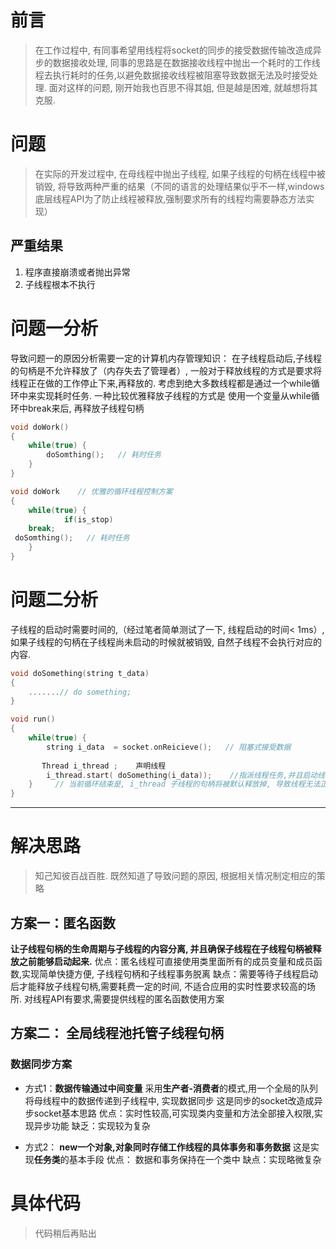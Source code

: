 # 前言
> 在工作过程中, 有同事希望用线程将socket的同步的接受数据传输改造成异步的数据接收处理, 同事的思路是在数据接收线程中抛出一个耗时的工作线程去执行耗时的任务,以避免数据接收线程被阻塞导致数据无法及时接受处理. 
面对这样的问题, 刚开始我也百思不得其姐, 但是越是困难, 就越想将其克服. 

# 问题
> 在实际的开发过程中, 在母线程中抛出子线程, 如果子线程的句柄在线程中被销毁, 将导致两种严重的结果（不同的语言的处理结果似乎不一样,windows底层线程API为了防止线程被释放,强制要求所有的线程均需要静态方法实现）

## 严重结果
1. 程序直接崩溃或者抛出异常
2. 子线程根本不执行


# 问题一分析
导致问题一的原因分析需要一定的计算机内存管理知识：
在子线程启动后,子线程的句柄是不允许释放了（内存失去了管理者）, 一般对于释放线程的方式是要求将线程正在做的工作停止下来,再释放的. 考虑到绝大多数线程都是通过一个while循环中来实现耗时任务.
一种比较优雅释放子线程的方式是 使用一个变量从while循环中break来后, 再释放子线程句柄 

``` C++
void doWork()
{
    while(true) {
        doSomthing();   // 耗时任务
    }
}

void doWork    // 优雅的循环线程控制方案
{
    while(true) {
            if(is_stop)
    break;
 doSomthing();   // 耗时任务
    }
}

```

# 问题二分析
子线程的启动时需要时间的,（经过笔者简单测试了一下, 线程启动的时间< 1ms）, 如果子线程的句柄在子线程尚未启动的时候就被销毁, 自然子线程不会执行对应的内容. 

```C++
void doSomething(string t_data)
{
    .......// do something;
}

void run()
{
    while(true) {
        string i_data  = socket.onReicieve();   // 阻塞式接受数据
      
       Thread i_thread ;    声明线程
        i_thread.start( doSomething(i_data));    //指派线程任务,并且启动线程
    }     // 当前循环结束是, i_thread 子线程的句柄将被默认释放掉, 导致线程无法正常中
}
```

------------------------------

# 解决思路
> 知己知彼百战百胜. 既然知道了导致问题的原因, 根据相关情况制定相应的策略

## 方案一：**匿名函数**
**让子线程句柄的生命周期与子线程的内容分离, 并且确保子线程在子线程句柄被释放之前能够启动起来.**
优点：匿名线程可直接使用类里面所有的成员变量和成员函数,实现简单快捷方便, 子线程句柄和子线程事务脱离
缺点：需要等待子线程启动后才能释放子线程句柄,需要耗费一定的时间, 不适合应用的实时性要求较高的场所. 对线程API有要求,需要提供线程的匿名函数使用方案

## 方案二： **全局线程池托管子线程句柄**
### 数据同步方案 
- 方式1：**数据传输通过中间变量**
采用**生产者-消费者**的模式,用一个全局的队列将母线程中的数据传递到子线程中, 实现数据同步
这是同步的socket改造成异步socket基本思路
优点：实时性较高,可实现类内变量和方法全部接入权限,实现异步功能
缺乏：实现较为复杂


- 方式2： **new一个对象,对象同时存储工作线程的具体事务和事务数据** 这是实现**任务类**的基本手段
优点： 数据和事务保持在一个类中
缺点：实现略微复杂

# 具体代码
> 代码稍后再贴出
